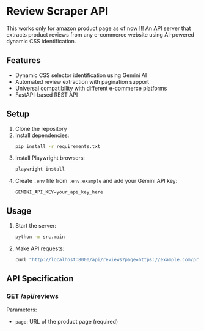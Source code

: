 # Review Scraper API

This works only for amazon  product page as of now !!!
An API server that extracts product reviews from any e-commerce website using AI-powered dynamic CSS identification.


## Features

- Dynamic CSS selector identification using Gemini AI
- Automated review extraction with pagination support
- Universal compatibility with different e-commerce platforms
- FastAPI-based REST API

## Setup

1. Clone the repository
2. Install dependencies:
   ```bash
   pip install -r requirements.txt
   ```
3. Install Playwright browsers:
   ```bash
   playwright install
   ```
4. Create `.env` file from `.env.example` and add your Gemini API key:
   ```
   GEMINI_API_KEY=your_api_key_here
   ```

## Usage

1. Start the server:
   ```bash
   python -m src.main
   ```

2. Make API requests:
   ```bash
   curl "http://localhost:8000/api/reviews?page=https://example.com/product"
   ```

## API Specification

### GET /api/reviews

Parameters:
- `page`: URL of the product page (required)


